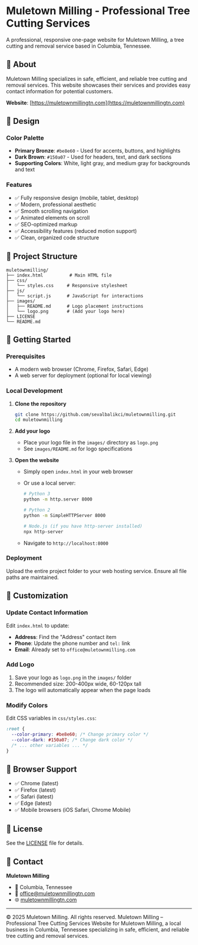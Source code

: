 # Muletown Milling - Professional Tree Cutting Services

A professional, responsive one-page website for Muletown Milling, a tree cutting and removal service based in Columbia, Tennessee.

## 🌲 About

Muletown Milling specializes in safe, efficient, and reliable tree cutting and removal services. This website showcases their services and provides easy contact information for potential customers.

**Website**: [https://muletownmillingtn.com](https://muletownmillingtn.com)

## 🎨 Design

### Color Palette

- **Primary Bronze**: `#be8e60` - Used for accents, buttons, and highlights
- **Dark Brown**: `#150a07` - Used for headers, text, and dark sections
- **Supporting Colors**: White, light gray, and medium gray for backgrounds and text

### Features

- ✅ Fully responsive design (mobile, tablet, desktop)
- ✅ Modern, professional aesthetic
- ✅ Smooth scrolling navigation
- ✅ Animated elements on scroll
- ✅ SEO-optimized markup
- ✅ Accessibility features (reduced motion support)
- ✅ Clean, organized code structure

## 📁 Project Structure

```
muletownmilling/
├── index.html          # Main HTML file
├── css/
│   └── styles.css     # Responsive stylesheet
├── js/
│   └── script.js      # JavaScript for interactions
├── images/
│   ├── README.md      # Logo placement instructions
│   └── logo.png       # (Add your logo here)
├── LICENSE
└── README.md
```

## 🚀 Getting Started

### Prerequisites

- A modern web browser (Chrome, Firefox, Safari, Edge)
- A web server for deployment (optional for local viewing)

### Local Development

1. **Clone the repository**

   ```bash
   git clone https://github.com/sevalbalikci/muletownmilling.git
   cd muletownmilling
   ```

2. **Add your logo**

   - Place your logo file in the `images/` directory as `logo.png`
   - See `images/README.md` for logo specifications

3. **Open the website**
   - Simply open `index.html` in your web browser
   - Or use a local server:

     ```bash
     # Python 3
     python -m http.server 8000

     # Python 2
     python -m SimpleHTTPServer 8000

     # Node.js (if you have http-server installed)
     npx http-server
     ```

   - Navigate to `http://localhost:8000`

### Deployment

Upload the entire project folder to your web hosting service. Ensure all file paths are maintained.

## 📝 Customization

### Update Contact Information

Edit `index.html` to update:

- **Address**: Find the "Address" contact item
- **Phone**: Update the phone number and `tel:` link
- **Email**: Already set to `office@muletownmilling.com`

### Add Logo

1. Save your logo as `logo.png` in the `images/` folder
2. Recommended size: 200-400px wide, 60-120px tall
3. The logo will automatically appear when the page loads

### Modify Colors

Edit CSS variables in `css/styles.css`:

```css
:root {
  --color-primary: #be8e60; /* Change primary color */
  --color-dark: #150a07; /* Change dark color */
  /* ... other variables ... */
}
```

## 📱 Browser Support

- ✅ Chrome (latest)
- ✅ Firefox (latest)
- ✅ Safari (latest)
- ✅ Edge (latest)
- ✅ Mobile browsers (iOS Safari, Chrome Mobile)

## 📄 License

See the [LICENSE](LICENSE) file for details.

## 📧 Contact

**Muletown Milling**

- 📍 Columbia, Tennessee
- 📧 office@muletownmillingtn.com
- 🌐 [muletownmillingtn.com](https://muletownmillingtn.com)

---

© 2025 Muletown Milling. All rights reserved.
Muletown Milling – Professional Tree Cutting Services Website for Muletown Milling, a local business in Columbia, Tennessee specializing in safe, efficient, and reliable tree cutting and removal services.
